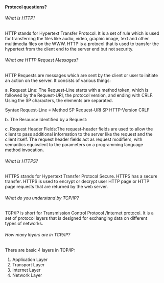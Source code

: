 
#### Protocol questions?

###### What is HTTP?
HTTP stands for Hypertext Transfer Protocol. It is a set of rule which is used for transferring the files like audio, video, graphic image, text and other multimedia files on the WWW. HTTP is a protocol that is used to transfer the hypertext from the client end to the server end but not security. 

###### What are HTTP Request Messages?
HTTP Requests are messages which are sent by the client or user to initiate an action on the server.
It consists of various things:

a. Request Line: The Request-Line starts with a method token, which is followed by the Request-URI, the protocol version, and ending with CRLF. Using the SP characters, the elements are separated.

Syntax
Request-Line = Method SP Request-URI SP HTTP-Version CRLF

b. The Resource Identified by a Request:

c. Request Header Fields:The request-header fields are used to allow the client to pass additional information to the server like the request and the client itself. The request header fields act as request modifiers, with semantics equivalent to the parameters on a programming language method invocation.

###### What is HTTPS?
HTTPS stands for Hypertext Transfer Protocol Secure. HTTPS has a secure transfer. HTTPS is used to encrypt or decrypt user HTTP page or HTTP page requests that are returned by the web server.

###### What do you understand by TCP/IP?
TCP/IP is short for Transmission Control Protocol /Internet protocol. It is a set of protocol layers that is designed for exchanging data on different types of networks.

###### How many layers are in TCP/IP?
There are basic 4 layers in TCP/IP:
1. Application Layer
2. Transport Layer
3. Internet Layer
4. Network Layer
